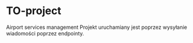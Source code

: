 # TO-project
Airport services management
Projekt uruchamiany jest poprzez wysyłanie wiadomości poprzez endpointy.
